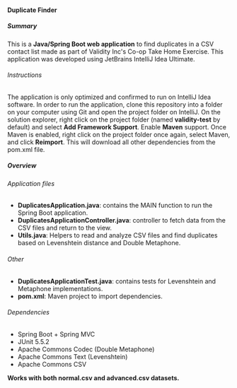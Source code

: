<h4>Duplicate Finder</h4>
<h5>Summary</h5>
<p>This is a <strong>Java/Spring Boot web application</strong> to find duplicates in a CSV contact list made as part of Validity Inc's Co-op Take Home Exercise. This application was developed using JetBrains IntelliJ Idea Ultimate.</p>
<h6>Instructions</h6>
<p>The application is only optimized and confirmed to run on IntelliJ Idea software. In order to run the application, clone this repository into a folder on your computer using Git and open the project folder on IntelliJ. On the solution explorer, right click on the project folder (named <strong>validity-test</strong> by default) and select <strong>Add Framework Support</strong>. Enable <strong>Maven</strong> support. Once Maven is enabled, right click on the project folder once again, select Maven, and click <strong>Reimport</strong>. This will download all other dependencies from the pom.xml file.</p>
<h5>Overview</h5>
<h6>Application files</h6>
<ul>
  <li><strong>DuplicatesApplication.java</strong>: contains the MAIN function to run the Spring Boot application.</li>
  <li><strong>DuplicatesApplicationController.java</strong>: controller to fetch data from the CSV files and return to the view.</li>
  <li><strong>Utils.java</strong>: Helpers to read and analyze CSV files and find duplicates based on Levenshtein distance and Double Metaphone.</li>
  </ul>
 <h6>Other</h6>
 <ul>
  <li><strong>DuplicatesApplicationTest.java</strong>: contains tests for Levenshtein and Metaphone implementations.</li>
  <li><strong>pom.xml</strong>: Maven project to import dependencies.</li>
 </ul>
 <h6>Dependencies</h6>
 <ul>
  <li>Spring Boot + Spring MVC</li>
  <li>JUnit 5.5.2</li>
  <li>Apache Commons Codec (Double Metaphone)</li>
  <li>Apache Commons Text (Levenshtein)</li>
  <li>Apache Commons CSV</li>
 </ul>
   
<p><strong>Works with both normal.csv and advanced.csv datasets.</strong></p>
